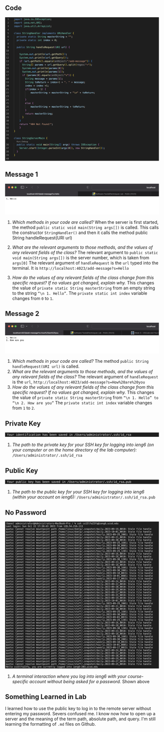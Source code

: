 ## Code
![stringserver](stringservercode.png)
## Message 1
![example1](hello.png)
1. *Which methods in your code are called?* When the server is first started, the method `public static void main(String args[])` is called. This calls the constructor `StringHandler()` and then it calls the method public String handleRequest(URI url)     

2. *What are the relevant arguments to those methods, and the values of any relevant fields of the class?*
The relevant argument to `public static void main(String args[])` is the server number, which is taken from `args[0]`
The relevant argument of `handleRequest` is the `url` typed into the terminal. It is `http://localhost:4023/add-message?s=Hello`

3. *How do the values of any relevant fields of the class change from this specific request? If no values got changed, explain why.*
This changes the value of `private static String masterString` from an empty string to the string `“\n 1. Hello”`.  The `private static int index` variable changes from `0` to `1`. 


## Message 2
![version2](howareyou.png)

1. *Which methods in your code are called?* The method `public String handleRequest(URI url)` is called.
2. *What are the relevant arguments to those methods, and the values of any relevant fields of the class?* The relevant argument of `handleRequest` is the `url`, `http://localhost:4023/add-message?s=How%20are%20you`
3. *How do the values of any relevant fields of the class change from this specific request? If no values got changed, explain why.* This changes the value of `private static String masterString` from `“\n 1. Hello” to  “\n 2. How are you”` The `private static int index` variable changes from `1` to `2`. 


## Private Key

![private key](private_key.png)
1. *The path to the private key for your SSH key for logging into ieng6 (on your computer or on the home directory of the lab computer):* `/Users/administrator/.ssh/id_rsa`
## Public Key
![public key](public_key.png)
1. *The path to the public key for your SSH key for logging into ieng6 (within your account on ieng6):* `/Users/administrator/.ssh/id_rsa.pub`
## No Password
![no_pass](no_password.png)
1. *A terminal interaction where you log into ieng6 with your course-specific account without being asked for a password.* Shown above

## Something Learned in Lab

I learned how to use the public key to log in to the remote server without entering my password. Severs confused me. I know now how to open up a server and the meaning of the term  path, absolute path, and query. I'm still learning the formatting of `.md` files on Github. 
